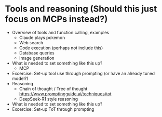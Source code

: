 # Tools and reasoning (Should this just focus on MCPs instead?)
- Overview of tools and function calling, examples
    - Claude plays pokemon
    - Web search
    - Code execution (perhaps not include this)
    - Database queries
    - Image generation
- What is needed to set something like this up?
    - MCP
- Excercise: Set-up tool use through prompting (or have an already tuned model?)
- Reasoning
    - Chain of thought / Tree of thought <https://www.promptingguide.ai/techniques/tot>
    - DeepSeek-R1 style reasoning
- What is needed to set something like this up?
- Excercise: Set-up ToT through prompting
